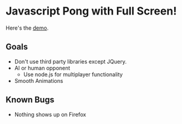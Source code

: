 Javascript Pong with Full Screen!
=================================

Here's the [demo](http://sunwooz.xp3.biz/ "Demo").

Goals
-----

+ Don't use third party libraries except JQuery.
+ AI or human opponent
  + Use node.js for multiplayer functionality
+ Smooth Animations

Known Bugs
----------

+ Nothing shows up on Firefox